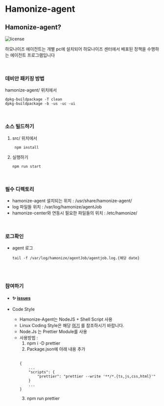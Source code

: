# Hamonize-agent
## Hamonize-agent?
![license](https://img.shields.io/badge/Apache-License2.0-green.svg)

하모나이즈 에이전트는 개별 pc에 설치되어 하모나이즈 센터에서 배포된 정책을 수행하는 에이전트 프로그램입니다

<br>

### 데비안 패키징 방법

hamonize-agent/ 위치에서 
```
dpkg-buildpackage -T clean
dpkg-buildpackage -b -us -uc -ui 
```
<br>

### 소스 빌드하기
1) src/ 위치에서 
   ```
    npm install
    ```   

2)  실행하기
    ```
    npm run start 
    ```

<br>


### 필수 디렉토리
- hamonize-agent 설치되는 위치 : /usr/share/hamonize-agent/
- log 파일들 위치 : /var/log/hamonize/agentJob
- hamonize-center와 연동시  필요한 파일들의 위치 : /etc/hamonize/

<br>

### 로그확인
- agent 로그 
  ```
  tail -f /var/log/hamonize/agentJob/agentjob.log.{해당 date}
   ```



<br></br>
### 참여하기
 
* #### :sparkles: [issues](https://github.com/hamonikr/hamonize/issues?q=is%3Aissue+milestone%3A%22%EA%B0%9C%EB%B0%A9%ED%98%95OS%EB%B0%8F+%EC%9C%88%EB%8F%84%EC%9A%B0%EA%B8%B0%EB%B0%98%EC%9D%98+Hamonize-Agent%22+)

  
*  Code Style
   * Hamonize-Agent는 NodeJS + Shell Script 사용
    - Linux Coding Style은 해당 [여기]( https://www.kernel.org/doc/html/latest/process/coding-style.html) 를 참조하시기 바랍니다.  
    - Node.Js 는 Prettier Module를 사용
    - 사용방법 :  
      1. npm i -D prettier 
      2. Package.json에 아래 내용 추가 <br><br>
      ```
      {
          ...
          "scripts": {
              "prettier": "prettier --write '**/*.{ts,js,css,html}'"
          }
          ...
      }
      ```
      3. npm run prettier
